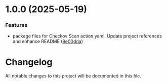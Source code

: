 # 1.0.0 (2025-05-19)


### Features

* package files for Checkov Scan action.yaml. Update project references and enhance README ([9e00dda](https://github.com/subhamay-bhattacharyya-gha/checkov-scan-action/commit/9e00dda6adef76d6307601d1e9f2838ba5e81e4f))

# Changelog

All notable changes to this project will be documented in this file.
